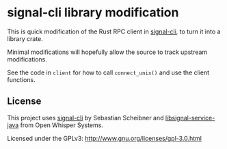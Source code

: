 # signal-cli library modification

This is quick modification of the Rust RPC client in [signal-cli](https://github.com/AsamK/signal-cli), to turn it into a library crate.

Minimal modifications will hopefully allow the source to track upstream modifications.

See the code in `client` for how to call `connect_unix()` and use the client functions.


## License

This project uses [signal-cli](https://github.com/AsamK/signal-cli) by Sebastian Scheibner and [libsignal-service-java](https://github.com/WhisperSystems/libsignal-service-java) from Open Whisper Systems.

Licensed under the GPLv3: http://www.gnu.org/licenses/gpl-3.0.html
